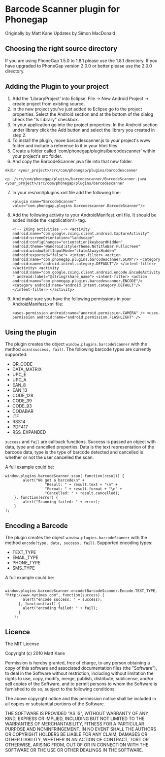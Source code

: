 # Barcode Scanner plugin for Phonegap #
Originally by Matt Kane
Updates by Simon MacDonald

## Choosing the right source directory ##

If you are using PhoneGap 1.5.0 to 1.8.1 please use the 1.8.1 directory. If you have upgraded to PhoneGap version 2.0.0 or better please use the 2.0.0 directory.


## Adding the Plugin to your project ##

1. Add the 'LibraryProject' into Eclipse. File -> New Android Project -> create project from existing source.
2. In the new project you've just added to Eclipse go to the project properties. Select the Android section and at the bottom of the dialog check the "Is Library" checkbox.
3. In your application go into the project properties. In the Android section under library click the Add button and select the library you created in step 2.
4. To install the plugin, move barcodescanner.js to your project's www folder and include a reference to it in your html files.
5. Create a folder called 'com/phonegap/plugins/barcodescanner' within your project's src folder.
6. And copy the BarcodeScanner.java file into that new folder.

`mkdir <your_project>/src/com/phonegap/plugins/barcodescanner`

`cp ./src/com/phonegap/plugins/barcodescanner/BarcodeScanner.java <your_project>/src/com/phonegap/plugins/barcodescanner`

7. In your res/xml/plugins.xml file add the following line:

    `<plugin name="BarcodeScanner" value="com.phonegap.plugins.barcodescanner.BarcodeScanner"/>`

8. Add the following activity to your AndroidManifest.xml file. It should be added inside the &lt;application/&gt; tag.

    `<!-- ZXing activities -->
    <activity android:name="com.google.zxing.client.android.CaptureActivity"
              android:screenOrientation="landscape"
              android:configChanges="orientation|keyboardHidden"
              android:theme="@android:style/Theme.NoTitleBar.Fullscreen"
              android:windowSoftInputMode="stateAlwaysHidden"
              android:exported="false">
      <intent-filter>
        <action android:name="com.phonegap.plugins.barcodescanner.SCAN"/>
        <category android:name="android.intent.category.DEFAULT"/>
      </intent-filter>
    </activity>
    <activity android:name="com.google.zxing.client.android.encode.EncodeActivity" android:label="@string/share_name">
      <intent-filter>
        <action android:name="com.phonegap.plugins.barcodescanner.ENCODE"/>
        <category android:name="android.intent.category.DEFAULT"/>
      </intent-filter>
    </activity>`
    
9. And make sure you have the following permissions in your AndroidManifest.xml file:

    `<uses-permission android:name="android.permission.CAMERA" />
     <uses-permission android:name="android.permission.FLASHLIGHT" />`


## Using the plugin ##
The plugin creates the object `window.plugins.barcodeScanner` with the method `scan(success, fail)`. 
The following barcode types are currently supported:

* QR_CODE
* DATA_MATRIX
* UPC_E
* UPC_A
* EAN_8
* EAN_13
* CODE_128
* CODE_39
* CODE_93
* CODABAR
* ITF
* RSS14
* PDF417
* RSS_EXPANDED

`success` and `fail` are callback functions. Success is passed an object with data, type and cancelled properties. Data is the text representation of the barcode data, type is the type of barcode detected and cancelled is whether or not the user cancelled the scan.

A full example could be:

    window.plugins.barcodeScanner.scan( function(result) {
            alert("We got a barcode\n" +
                      "Result: " + result.text + "\n" +
                      "Format: " + result.format + "\n" +
                      "Cancelled: " + result.cancelled);
        }, function(error) {
		    alert("Scanning failed: " + error);
	    }
	);

## Encoding a Barcode ##
The plugin creates the object `window.plugins.barcodeScanner` with the method `encode(type, data, success, fail)`. 
Supported encoding types:

* TEXT_TYPE
* EMAIL_TYPE
* PHONE_TYPE
* SMS_TYPE

A full example could be:

        window.plugins.barcodeScanner.encode(BarcodeScanner.Encode.TEXT_TYPE, "http://www.nytimes.com", function(success) {
  	        alert("encode success: " + success);
  	      }, function(fail) {
  	        alert("encoding failed: " + fail);
  	      }
  	    );
	
## Licence ##

The MIT License

Copyright (c) 2010 Matt Kane

Permission is hereby granted, free of charge, to any person obtaining a copy
of this software and associated documentation files (the "Software"), to deal
in the Software without restriction, including without limitation the rights
to use, copy, modify, merge, publish, distribute, sublicense, and/or sell
copies of the Software, and to permit persons to whom the Software is
furnished to do so, subject to the following conditions:

The above copyright notice and this permission notice shall be included in
all copies or substantial portions of the Software.

THE SOFTWARE IS PROVIDED "AS IS", WITHOUT WARRANTY OF ANY KIND, EXPRESS OR
IMPLIED, INCLUDING BUT NOT LIMITED TO THE WARRANTIES OF MERCHANTABILITY,
FITNESS FOR A PARTICULAR PURPOSE AND NONINFRINGEMENT. IN NO EVENT SHALL THE
AUTHORS OR COPYRIGHT HOLDERS BE LIABLE FOR ANY CLAIM, DAMAGES OR OTHER
LIABILITY, WHETHER IN AN ACTION OF CONTRACT, TORT OR OTHERWISE, ARISING FROM,
OUT OF OR IN CONNECTION WITH THE SOFTWARE OR THE USE OR OTHER DEALINGS IN
THE SOFTWARE.
